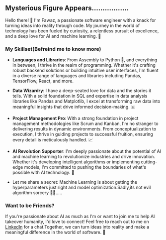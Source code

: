 ## Mysterious Figure Appears.................

Hello there! 👋 I'm Fawaz, a passionate software engineer with a knack for turning ideas into reality through code. My journey in the world of technology has been fueled by curiosity, a relentless pursuit of excellence, and a deep love for AI and machine learning. 🚀

### My Skillset(Befreind me to know more)

- **Languages and Libraries**: From Assembly to Python 🐍, and everything in between, I thrive in the realm of programming. Whether it's crafting robust backend solutions or building intuitive user interfaces, I'm fluent in a diverse range of languages and libraries including Pandas, TensorFlow, React, and more.

- **Data Wizardry**: I have a deep-seated love for data and the stories it tells. With a solid foundation in SQL and expertise in data analysis libraries like Pandas and Matplotlib, I excel at transforming raw data into meaningful insights that drive informed decision-making. 📊

- **Project Management Pro**: With a strong foundation in project management methodologies like Scrum and Kanban, I'm no stranger to delivering results in dynamic environments. From conceptualization to execution, I thrive in guiding projects to successful fruition, ensuring every detail is meticulously handled. 📈

- **AI Revolution Supporter**: I'm deeply passionate about the potential of AI and machine learning to revolutionize industries and drive innovation. Whether it's developing intelligent algorithms or implementing cutting-edge models, I'm committed to pushing the boundaries of what's possible with AI technology. 🤖

- Let me share a secret: Machine Learning is about getting the hyperparameters just right and model optimization.Sadly,its not evil algorithm sorcery 🧙‍♂️.....

### Want to be Friends?

If you're passionate about AI as much as I'm or want to join me to help AI takeover humanity, I'd love to connect! Feel free to reach out to me on [LinkedIn](http://linkedin.com/in/fawazsapa) for a chat.Together, we can turn ideas into reality and make a meaningful difference in the world of software. 🌟
